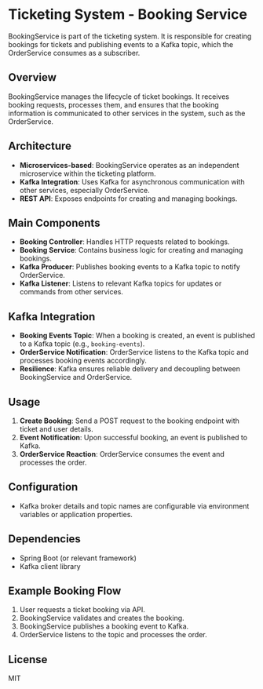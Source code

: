 # Ticketing System - Booking Service


BookingService is part of the ticketing system. It is responsible for creating bookings for tickets and publishing events to a Kafka topic, which the OrderService consumes as a subscriber.
## Overview

BookingService manages the lifecycle of ticket bookings. It receives booking requests, processes them, and ensures that the booking information is communicated to other services in the system, such as the OrderService.

## Architecture

- **Microservices-based**: BookingService operates as an independent microservice within the ticketing platform.
- **Kafka Integration**: Uses Kafka for asynchronous communication with other services, especially OrderService.
- **REST API**: Exposes endpoints for creating and managing bookings.

## Main Components

- **Booking Controller**: Handles HTTP requests related to bookings.
- **Booking Service**: Contains business logic for creating and managing bookings.
- **Kafka Producer**: Publishes booking events to a Kafka topic to notify OrderService.
- **Kafka Listener**: Listens to relevant Kafka topics for updates or commands from other services.

## Kafka Integration

- **Booking Events Topic**: When a booking is created, an event is published to a Kafka topic (e.g., `booking-events`).
- **OrderService Notification**: OrderService listens to the Kafka topic and processes booking events accordingly.
- **Resilience**: Kafka ensures reliable delivery and decoupling between BookingService and OrderService.

## Usage

1. **Create Booking**: Send a POST request to the booking endpoint with ticket and user details.
2. **Event Notification**: Upon successful booking, an event is published to Kafka.
3. **OrderService Reaction**: OrderService consumes the event and processes the order.

## Configuration

- Kafka broker details and topic names are configurable via environment variables or application properties.

## Dependencies

- Spring Boot (or relevant framework)
- Kafka client library

## Example Booking Flow

1. User requests a ticket booking via API.
2. BookingService validates and creates the booking.
3. BookingService publishes a booking event to Kafka.
4. OrderService listens to the topic and processes the order.

## License

MIT
